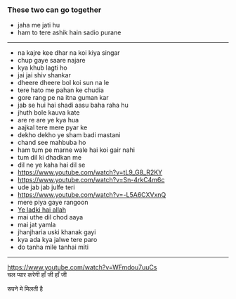 
### These two can go together
- jaha me jati hu 
- ham to tere ashik hain sadio purane
___
- na kajre kee dhar na koi kiya singar
- chup gaye saare najare
- kya khub lagti ho
- jai jai shiv shankar
- dheere dheere bol koi sun na le
- tere hato me pahan ke chudia
- gore rang pe na itna guman kar
- jab se hui hai shadi aasu baha raha hu
- jhuth bole kauva kate 
- are re are ye kya hua
- aajkal tere mere pyar ke 
- dekho dekho ye sham badi mastani
- chand see mahbuba ho 
- ham tum pe marne wale hai koi gair nahi
- tum dil ki dhadkan me
- dil ne ye kaha hai dil se
- https://www.youtube.com/watch?v=tL9_G8_R2KY
- https://www.youtube.com/watch?v=Sn-4rkC4m6c
- ude jab jab julfe teri
- https://www.youtube.com/watch?v=-L5A6CXVxnQ
- mere piya gaye rangoon
- [Ye ladki hai allah ](https://www.youtube.com/watch?v=7_uGOJko--o)
- mai uthe dil chod aaya
- mai jat yamla
- jhanjharia uski khanak gayi
- kya ada kya jalwe tere paro
- do tanha mile tanhai miti

___
https://www.youtube.com/watch?v=WFmdou7uuCs <br>
चल प्यार करेगी हाँ जी हाँ जी <br>


सपने मे मिलती है <br>


